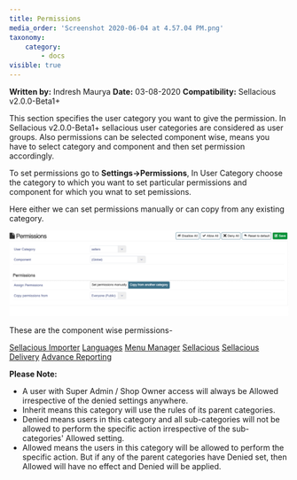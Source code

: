 ```yaml
---
title: Permissions
media_order: 'Screenshot 2020-06-04 at 4.57.04 PM.png'
taxonomy:
    category:
        - docs
visible: true
---
```


**Written by:** Indresh Maurya
**Date:** 03-08-2020
**Compatibility:** Sellacious v2.0.0-Beta1+

This section specifies the user category you want to give the permission. In Sellacious v2.0.0-Beta1+ sellacious user categories are considered as user groups. Also permissions can be selected component wise, means you have to select category and component and then set permission accordingly.

To set permissions go to **Settings->Permissions**, In User Category choose the category to which you want to set particular permissions and component for which you wnat to set pemissions.

Here either we can set permissions manually or can copy from any existing category.

![](Screenshot%202020-06-04%20at%204.57.04%20PM.png)

These are the component wise permissions-

[Sellacious Importer](https://www.sellacious.com/learn/settings/permissions/sellacious-importer)
[Languages](https://www.sellacious.com/learn/settings/permissions/languages)
[Menu Manager](https://www.sellacious.com/learn/settings/permissions/menu-manager)
[Sellacious](https://www.sellacious.com/learn/settings/permissions/sellacious)
[Sellacious Delivery](https://www.sellacious.com/learn/settings/permissions/sellacious-delivery)
[Advance Reporting](https://www.sellacious.com/learn/settings/permissions/advance-reporting)

**Please Note:**
* A user with Super Admin / Shop Owner access will always be Allowed irrespective of the denied settings anywhere.
* Inherit means this category will use the rules of its parent categories.
* Denied means users in this category and all sub-categories will not be allowed to perform the specific action irrespective of the sub-categories' Allowed setting.
* Allowed means the users in this category will be allowed to perform the specific action. But if any of the parent categories have Denied set, then Allowed will have no effect and Denied will be applied.